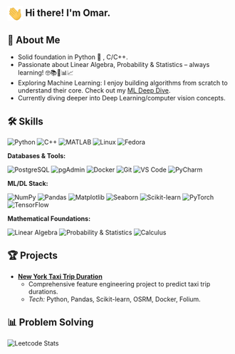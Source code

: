       
<h2>
  <img src="https://raw.githubusercontent.com/ABSphreak/ABSphreak/master/gifs/Hi.gif" width="35px" style="vertical-align: middle;" />  Hi there! I'm Omar.
</h2>

    

## 🚀 About Me
* Solid foundation in Python 🐍 , C/C++.
* Passionate about Linear Algebra, Probability & Statistics – always learning! 🤓📚📐📊📈
* Exploring Machine Learning: I enjoy building algorithms from scratch to understand their core. Check out my [ML Deep Dive](https://github.com/omarTBakr/ML-Deep-Dive).
* Currently diving deeper into Deep Learning/computer vision concepts.

## 🛠️ Skills

<p align="left">
  <img src="https://img.shields.io/badge/Python-3776AB?style=flat-square&logo=python&logoColor=white" alt="Python"/>
  <img src="https://img.shields.io/badge/C%2B%2B-00599C?style=flat-square&logo=cplusplus&logoColor=white" alt="C++"/>
  <img src="https://img.shields.io/badge/MATLAB-0076A8?style=flat-square&logo=mathworks&logoColor=white" alt="MATLAB"/> 
  <img src="https://img.shields.io/badge/Linux-FCC624?style=flat-square&logo=linux&logoColor=black" alt="Linux"/> 
  <img src="https://img.shields.io/badge/Fedora-51A2DA?style=flat-square&logo=fedora&logoColor=white" alt="Fedora"/>
</p>

**Databases & Tools:**
<p align="left">
  <img src="https://img.shields.io/badge/PostgreSQL-316192?style=flat-square&logo=postgresql&logoColor=white" alt="PostgreSQL"/>
  <img src="https://img.shields.io/badge/pgAdmin-51A2DA?style=flat-square&logo=postgresql&logoColor=white" alt="pgAdmin"/>
  <img src="https://img.shields.io/badge/Docker-2496ED?style=flat-square&logo=docker&logoColor=white" alt="Docker"/>
  <img src="https://img.shields.io/badge/Git-F05032?style=flat-square&logo=git&logoColor=white" alt="Git"/>
  <img src="https://img.shields.io/badge/VS%20Code-007ACC?style=flat-square&logo=visual-studio-code&logoColor=white" alt="VS Code"/>
  <img src="https://img.shields.io/badge/PyCharm-000000?style=flat-square&logo=pycharm&logoColor=white" alt="PyCharm"/>
</p>

**ML/DL Stack:**
<p align="left">
  <img src="https://img.shields.io/badge/Numpy-013243?style=flat-square&logo=numpy&logoColor=white" alt="NumPy"/>
  <img src="https://img.shields.io/badge/Pandas-150458?style=flat-square&logo=pandas&logoColor=white" alt="Pandas"/>
  <img src="https://img.shields.io/badge/Matplotlib-11557c?style=flat-square&logo=matplotlib&logoColor=white" alt="Matplotlib"/>
  <img src="https://img.shields.io/badge/Seaborn-3776AB?style=flat-square&logo=seaborn&logoColor=white" alt="Seaborn"/>
  <img src="https://img.shields.io/badge/Scikit--learn-F7931E?style=flat-square&logo=scikit-learn&logoColor=white" alt="Scikit-learn"/>
  <img src="https://img.shields.io/badge/PyTorch-EE4C2C?style=flat-square&logo=pytorch&logoColor=white" alt="PyTorch"/>
  <img src="https://img.shields.io/badge/TensorFlow-FF6F00?style=flat-square&logo=tensorflow&logoColor=white" alt="TensorFlow"/>
</p>

**Mathematical Foundations:**
<p align="left">
  <!-- You could create custom badges for these or list them as text -->
  <img src="https://img.shields.io/badge/Linear%20Algebra-blue?style=flat-square" alt="Linear Algebra"/>
  <img src="https://img.shields.io/badge/Probability%20%26%20Statistics-blue?style=flat-square" alt="Probability & Statistics"/>
  <img src="https://img.shields.io/badge/Calculus-blue?style=flat-square" alt="Calculus"/>
</p>

## 🏆 Projects

*   **[New York Taxi Trip Duration](https://github.com/omarTBakr/ML-Projects/tree/main/New%20York%20City%20Taxi%20Trip%20Duration)**
    *   Comprehensive feature engineering project to predict taxi trip durations.
    *   *Tech:* Python, Pandas, Scikit-learn, OSRM, Docker, Folium.
  
## 📊 Problem Solving


![Leetcode Stats](https://leetcard.jacoblin.cool/omar_bakr?theme=dark)
<!--
## Programming Languages
<img src = 'https://github.com/omarTBakr/Images/blob/main/matlab.svg' height='50'/> <img src = 'https://github.com/omarTBakr/Images/blob/main/C_svg.png' height='50'/> <img src = 'https://github.com/omarTBakr/Images/blob/main/ISO_C%2B%2B_Logo.svg.png' height='50'/> <img src = 'https://github.com/omarTBakr/Images/blob/main/python-5.svg' height='50'/>   
-->
 
<!--  ## Technologies I Use
<div>
  <img src="https://github.com/omarTBakr/Images/blob/main/visual-studio-code-1-1.svg" width="50" height="50" style="padding-right: 20px; display: inline-block;">
  <img src="https://github.com/omarTBakr/Images/blob/main/pycharmedu-icon.svg" width="50" height="50" style="padding-right: 20px; display: inline-block;">
  <img src="https://github.com/omarTBakr/Images/blob/main/numpy-1.svg" width="50" height="50" style="padding-right: 20px; display: inline-block;">
  <img src="https://github.com/omarTBakr/Images/blob/main/pandas.svg" width="50" height="50" style="padding-right: 20px; display: inline-block;"> 
  <img src="https://github.com/omarTBakr/Images/blob/main/matplotlib-1.svg" width="50" height="50" style="padding-right: 20px; display: inline-block;">
 <img src="https://github.com/omarTBakr/Images/blob/main/seaborn-logo-244EB2DEC5-seeklogo.com.png" width="50" height="50" style="padding-right: 20px; display: inline-block;">
  <img src="https://github.com/omarTBakr/Images/blob/main/Scikit_learn_logo_small.svg.png" width="50" height="50" style="padding-right: 20px; display: inline-block;">
  <img src="https://github.com/omarTBakr/Images/blob/main/pytorch-2.svg" width="50" height="50" style="padding-right: 20px; display: inline-block;">
  <img src="https://github.com/omarTBakr/Images/blob/main/tensorflow-2.svg" width="50" height="50" style="display: inline-block;"> 
</div>
-->


